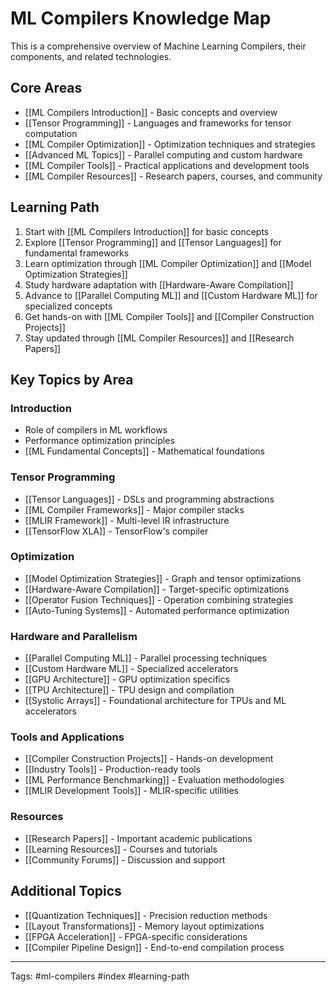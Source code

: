 # ML Compilers Knowledge Map

This is a comprehensive overview of Machine Learning Compilers, their components, and related technologies.

## Core Areas
- [[ML Compilers Introduction]] - Basic concepts and overview
- [[Tensor Programming]] - Languages and frameworks for tensor computation
- [[ML Compiler Optimization]] - Optimization techniques and strategies
- [[Advanced ML Topics]] - Parallel computing and custom hardware
- [[ML Compiler Tools]] - Practical applications and development tools
- [[ML Compiler Resources]] - Research papers, courses, and community

## Learning Path
1. Start with [[ML Compilers Introduction]] for basic concepts
2. Explore [[Tensor Programming]] and [[Tensor Languages]] for fundamental frameworks
3. Learn optimization through [[ML Compiler Optimization]] and [[Model Optimization Strategies]]
4. Study hardware adaptation with [[Hardware-Aware Compilation]]
5. Advance to [[Parallel Computing ML]] and [[Custom Hardware ML]] for specialized concepts
6. Get hands-on with [[ML Compiler Tools]] and [[Compiler Construction Projects]]
7. Stay updated through [[ML Compiler Resources]] and [[Research Papers]]

## Key Topics by Area

### Introduction
- Role of compilers in ML workflows
- Performance optimization principles
- [[ML Fundamental Concepts]] - Mathematical foundations

### Tensor Programming
- [[Tensor Languages]] - DSLs and programming abstractions
- [[ML Compiler Frameworks]] - Major compiler stacks
- [[MLIR Framework]] - Multi-level IR infrastructure
- [[TensorFlow XLA]] - TensorFlow's compiler

### Optimization
- [[Model Optimization Strategies]] - Graph and tensor optimizations
- [[Hardware-Aware Compilation]] - Target-specific optimizations
- [[Operator Fusion Techniques]] - Operation combining strategies
- [[Auto-Tuning Systems]] - Automated performance optimization

### Hardware and Parallelism
- [[Parallel Computing ML]] - Parallel processing techniques
- [[Custom Hardware ML]] - Specialized accelerators
- [[GPU Architecture]] - GPU optimization specifics
- [[TPU Architecture]] - TPU design and compilation
- [[Systolic Arrays]] - Foundational architecture for TPUs and ML accelerators

### Tools and Applications
- [[Compiler Construction Projects]] - Hands-on development
- [[Industry Tools]] - Production-ready tools
- [[ML Performance Benchmarking]] - Evaluation methodologies
- [[MLIR Development Tools]] - MLIR-specific utilities

### Resources
- [[Research Papers]] - Important academic publications
- [[Learning Resources]] - Courses and tutorials
- [[Community Forums]] - Discussion and support

## Additional Topics
- [[Quantization Techniques]] - Precision reduction methods
- [[Layout Transformations]] - Memory layout optimizations
- [[FPGA Acceleration]] - FPGA-specific considerations
- [[Compiler Pipeline Design]] - End-to-end compilation process

---
Tags: #ml-compilers #index #learning-path 
